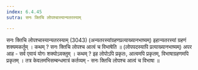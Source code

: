 ```yaml
---
index: 6.4.45
sutra: सनः क्तिचि लोपश्चास्यान्यतरस्याम्

---
```

सनः क्तिचि लोपश्चास्यान्यतरस्याम् (3043) (अन्यतरस्यांग्रहणप्रत्याख्यानभाष्यम्) इहान्यतरस्यां ग्रहणं शक्यमकर्तुम् । कथम् ? सनः क्तिचि लोपश्च आत्वं च विभाषेति ॥ (लोपपदस्यापि प्रत्याख्यानभाष्यम्) अपर आह - सर्व एवायं योगः शक्योऽवक्तुम् । कथम् ? इह लोपोऽपि प्रकृतः, आत्वमपि प्रकृतम्, विभाषाग्रहणमपि प्रकृतम् । तत्र केवलमभिसम्बन्धमात्रं कर्तव्यम् - सनः क्तिचि लोपश्च आत्वं च विभाषा ॥